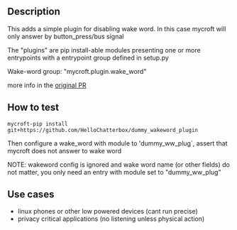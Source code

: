 ## Description
This adds a simple plugin for disabling wake word. In this case mycroft will only answer by button_press/bus signal

The "plugins" are pip install-able modules presenting one or more entrypoints with a entrypoint group defined in setup.py

Wake-word group: "mycroft.plugin.wake_word"

more info in the [original PR](https://github.com/MycroftAI/mycroft-core/pull/2594)


## How to test

`mycroft-pip install git+https://github.com/HelloChatterbox/dummy_wakeword_plugin`

Then configure a wake_word with module to 'dummy_ww_plug`, assert that mycroft does not answer to wake word

NOTE: wakeword config is ignored and wake word name (or other fields) do not matter, you only need an entry with module set to "dummy_ww_plug"

## Use cases

- linux phones or other low powered devices (cant run precise)
- privacy critical applications (no listening unless physical action)
